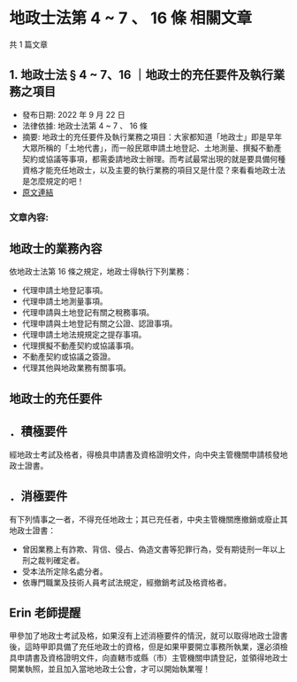 # 地政士法第 4 ~ 7 、 16 條 相關文章

共 1 篇文章

## 1. 地政士法 § 4 ~ 7、16 ｜地政士的充任要件及執行業務之項目

- 發布日期: 2022 年 9 月 22 日
- 法律依據: 地政士法第 4 ~ 7 、 16 條
- 摘要: 地政士的充任要件及執行業務之項目：大家都知道「地政士」即是早年大眾所稱的「土地代書」，而一般民眾申請土地登記、土地測量、撰擬不動產契約或協議等事項，都需委請地政士辦理。而考試最常出現的就是要具備何種資格才能充任地政士，以及主要的執行業務的項目又是什麼？來看看地政士法是怎麼規定的吧！
- [原文連結](https://www.jasper-realestate.com/%e5%9c%b0%e6%94%bf%e5%a3%ab/)

### 文章內容:

## 地政士的業務內容

依地政士法第 16 條之規定，地政士得執行下列業務：

- 代理申請土地登記事項。
- 代理申請土地測量事項。
- 代理申請與土地登記有關之稅務事項。
- 代理申請與土地登記有關之公證、認證事項。
- 代理申請土地法規規定之提存事項。
- 代理撰擬不動產契約或協議事項。
- 不動產契約或協議之簽證。
- 代理其他與地政業務有關事項。

## 地政士的充任要件

## ．積極要件

經地政士考試及格者，得檢具申請書及資格證明文件，向中央主管機關申請核發地政士證書。

## ．消極要件

有下列情事之一者，不得充任地政士；其已充任者，中央主管機關應撤銷或廢止其地政士證書：

- 曾因業務上有詐欺、背信、侵占、偽造文書等犯罪行為，受有期徒刑一年以上刑之裁判確定者。
- 受本法所定除名處分者。
- 依專門職業及技術人員考試法規定，經撤銷考試及格資格者。

## Erin 老師提醒

甲參加了地政士考試及格，如果沒有上述消極要件的情況，就可以取得地政士證書後，這時甲即具備了充任地政士的資格，但是如果甲要開立事務所執業，還必須檢具申請書及資格證明文件，向直轄市或縣（市）主管機關申請登記，並領得地政士開業執照，並且加入當地地政士公會，才可以開始執業喔！